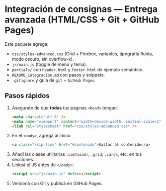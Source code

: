 # Integración de consignas — Entrega avanzada (HTML/CSS + Git + GitHub Pages)

Este paquete agrega:
- `css/styles-advanced.css` (Grid + Flexbox, variables, tipografía fluida, modo oscuro, sin overflow-x).
- `js/main.js` (toggle de menú y tema).
- `partials/` con `header.html` y `footer.html` de ejemplo semántico.
- `README_integracion.md` con pasos y snippets.
- `.gitignore` y guía de `git` + `GitHub Pages`.

## Pasos rápidos
1. Asegurate de que **todas** tus páginas `<head>` tengan:
   ```html
   <meta charset="utf-8" />
   <meta name="viewport" content="width=device-width, initial-scale=1" />
   <link rel="stylesheet" href="css/styles-advanced.css" />
   ```
2. En el `<body>`, agregá al inicio:
   ```html
   <a class="skip-link" href="#contenido">Saltar al contenido</a>
   ```
3. Añadí las clases utilitarias `.container`, `.grid`, `.cards`, etc. en tus secciones.
4. Linkeá el JS antes de `</body>`:
   ```html
   <script src="js/main.js" defer></script>
   ```
5. Versioná con Git y publicá en GitHub Pages.
